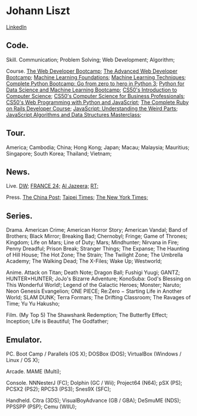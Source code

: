 # Johann Liszt
[LinkedIn](https://www.linkedin.com/in/paint1024/)

## Code.

Skill. Communication; Problem Solving; Web Development; Algorithm;

Course.
 [The Web Developer Bootcamp](https://www.udemy.com/the-web-developer-bootcamp/);
 [The Advanced Web Developer Bootcamp](https://www.udemy.com/the-advanced-web-developer-bootcamp/); 
 [Machine Learning Foundations](https://www.youtube.com/playlist?list=PLXVfgk9fNX2I7tB6oIINGBmW50rrmFTqf);
 [Machine Learning Techniques](https://www.youtube.com/playlist?list=PLXVfgk9fNX2IQOYPmqjqWsNUFl2kpk1U2);
 [Complete Python Bootcamp: Go from zero to hero in Python 3](https://www.udemy.com/complete-python-bootcamp/);
 [Python for Data Science and Machine Learning Bootcamp](https://www.udemy.com/python-for-data-science-and-machine-learning-bootcamp/);
 [CS50's Introduction to Computer Science](https://www.edx.org/course/cs50s-introduction-computer-science-harvardx-cs50x);
 [CS50's Computer Science for Business Professionals](https://www.edx.org/course/cs50s-computer-science-business-harvardx-cs50b);
 [CS50's Web Programming with Python and JavaScript](https://www.edx.org/course/cs50s-web-programming-with-python-and-javascript);
 [The Complete Ruby on Rails Developer Course](https://www.udemy.com/the-complete-ruby-on-rails-developer-course/);
 [JavaScript: Understanding the Weird Parts](https://www.udemy.com/understand-javascript/);
 [JavaScript Algorithms and Data Structures Masterclass](https://www.udemy.com/js-algorithms-and-data-structures-masterclass/);

## Tour.

America; Cambodia; China; Hong Kong; Japan; Macau; Malaysia; Mauritius; Singapore; South Korea; Thailand; Vietnam;

## News.

Live.
 [DW;](https://www.youtube.com/channel/UCknLrEdhRCp1aegoMqRaCZg)
 [FRANCE 24;](https://www.youtube.com/channel/UCQfwfsi5VrQ8yKZ-UWmAEFg) 
 [Al Jazeera;](https://www.youtube.com/channel/UCNye-wNBqNL5ZzHSJj3l8Bg)
 [RT;](https://www.youtube.com/channel/UCpwvZwUam-URkxB7g4USKpg)

Press.
 [The China Post;](https://chinapost.nownews.com)
 [Taipei Times;](http://www.taipeitimes.com)
 [The New York Times;](https://www.nytimes.com)

## Series.

Drama.
 American Crime;
 American Horror Story;
 American Vandal;
 Band of Brothers;
 Black Mirror;
 Breaking Bad;
 Chernobyl;
 Fringe;
 Game of Thrones;
 Kingdom;
 Life on Mars;
 Line of Duty;
 Mars;
 Mindhunter;
 Nirvana in Fire;
 Penny Dreadful;
 Prison Break;
 Stranger Things;
 The Expanse;
 The Haunting of Hill House;
 The Hot Zone;
 The Strain;
 The Twilight Zone;
 The Umbrella Academy;
 The Walking Dead;
 The X-Files;
 Wake Up;
 Westworld;

Anime.
 Attack on Titan;
 Death Note;
 Dragon Ball;
 Fushigi Yuugi;
 GANTZ;
 HUNTER×HUNTER;
 JoJo's Bizarre Adventure;
 KonoSuba: God's Blessing on This Wonderful World!;
 Legend of the Galactic Heroes;
 Monster;
 Naruto;
 Neon Genesis Evangelion;
 ONE PIECE;
 Re:Zero − Starting Life in Another World;
 SLAM DUNK;
 Terra Formars;
 The Drifting Classroom;
 The Ravages of Time;
 Yu Yu Hakusho;

Film. (My Top 5)
 The Shawshank Redemption;
 The Butterfly Effect;
 Inception;
 Life is Beautiful;
 The Godfather;

## Emulator.

PC.
 Boot Camp / Parallels (OS X);
 DOSBox (DOS);
 VirtualBox (Windows / Linux / OS X);
 
Arcade.
 MAME (Multi);
 
Console.
 NNNesterJ (FC);
 Dolphin (GC / Wii);
 Project64 (N64);
 pSX (PS);
 PCSX2 (PS2);
 RPCS3 (PS3);
 Snes9X (SFC);
 
Handheld.
 Citra (3DS);
 VisualBoyAdvance (GB / GBA);
 DeSmuME (NDS);
 PPSSPP (PSP);
 Cemu (WIIU);
